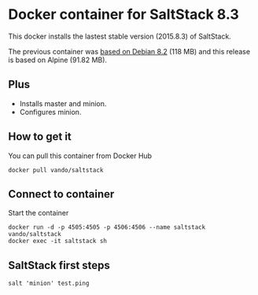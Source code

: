 # Docker container for SaltStack 8.3

This docker installs the lastest stable version (2015.8.3) of SaltStack.

The previous container was [based on Debian 8.2](Dockerfile.deb) (118 MB) and this release is based on Alpine (91.82 MB).

## Plus

* Installs master and minion.
* Configures minion.

## How to get it

You can pull this container from Docker Hub

```
docker pull vando/saltstack
```

## Connect to container

Start the container

```
docker run -d -p 4505:4505 -p 4506:4506 --name saltstack vando/saltstack
docker exec -it saltstack sh
```

## SaltStack first steps

```
salt 'minion' test.ping
```
